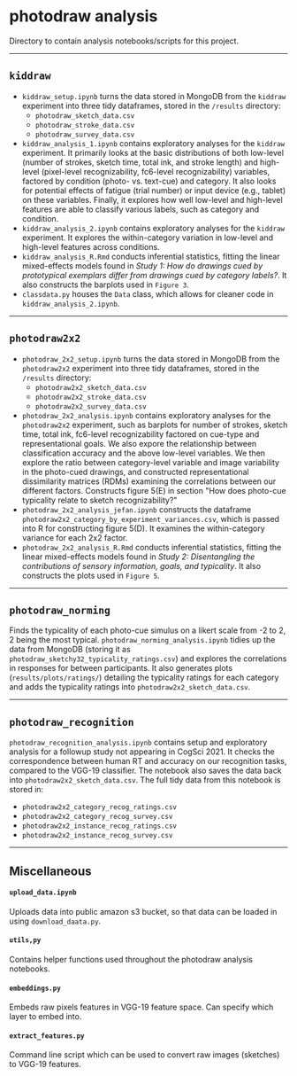 # photodraw analysis

Directory to contain analysis notebooks/scripts for this project.

_______________________________________________________________

## `kiddraw`

- `kiddraw_setup.ipynb` turns the data stored in MongoDB from the `kiddraw` experiment into three tidy dataframes, stored in the `/results` directory: 
  - `photodraw_sketch_data.csv`
  - `photodraw_stroke_data.csv`
  - `photodraw_survey_data.csv`
- `kiddraw_analysis_1.ipynb` contains exploratory analyses for the `kiddraw` experiment. It primarily looks at the basic distributions of both low-level (number of strokes, sketch time, total ink, and stroke length) and high-level (pixel-level recognizability, fc6-level recognizability) variables, factored by condition (photo- vs. text-cue) and category. It also looks for potential effects of fatigue (trial number) or input device (e.g., tablet) on these variables. Finally, it explores how well low-level and high-level features are able to classify various labels, such as category and condition.  
- `kiddraw_analysis_2.ipynb` contains exploratory analyses for the `kiddraw` experiment. It explores the within-category variation in low-level and high-level features across conditions. 
- `kiddraw_analysis_R.Rmd` conducts inferential statistics, fitting the linear mixed-effects models found in _Study 1: How do drawings cued by prototypical exemplars differ from drawings cued by category labels?_. It also constructs the barplots used in `Figure 3`.
- `classdata.py` houses the `Data` class, which allows for cleaner code in `kiddraw_analysis_2.ipynb`.

_______________________________________________________________

## `photodraw2x2`

- `photodraw_2x2_setup.ipynb` turns the data stored in MongoDB from the `photodraw2x2` experiment into three tidy dataframes, stored in the `/results` directory: 
  - `photodraw2x2_sketch_data.csv`
  - `photodraw2x2_stroke_data.csv`
  - `photodraw2x2_survey_data.csv`
- `photodraw_2x2_analysis.ipynb` contains exploratory analyses for the `photodraw2x2` experiment, such as barplots for number of strokes, sketch time, total ink, fc6-level recognizability factored on cue-type and representational goals. We also expore the relationship between classification accuracy and the above low-level variables. We then explore the ratio between category-level variable and image variability in the photo-cued drawings, and constructed representational dissimilarity matrices (RDMs) examining the correlations between our different factors. Constructs figure 5(E) in section "How does photo-cue typicality relate to sketch recognizability?"
- `photodraw_2x2_analysis_jefan.ipynb` constructs the dataframe `photodraw2x2_category_by_experiment_variances.csv`, which is passed into R for constructing figure 5(D). It examines the within-category variance for each 2x2 factor. 
- `photodraw_2x2_analysis_R.Rmd` conducts inferential statistics, fitting the linear mixed-effects models found in _Study 2: Disentangling the contributions of
sensory information, goals, and typicality_. It also constructs the plots used in `Figure 5`.

_______________________________________________________________

## `photodraw_norming`

Finds the typicality of each photo-cue simulus on a likert scale from -2 to 2, 2 being the most typical. `photodraw_norming_analysis.ipynb` tidies up the data from MongoDB (storing it as `photodraw_sketchy32_typicality_ratings.csv`) and explores the correlations in responses for between participants. It also generates plots (`results/plots/ratings/`) detailing the typicality ratings for each category and adds the typicality ratings into `photodraw2x2_sketch_data.csv`.

_______________________________________________________________

## `photodraw_recognition`

`photodraw_recognition_analysis.ipynb` contains setup and exploratory analysis for a followup study not appearing in CogSci 2021. It checks the correspondence between human RT and accuracy on our recognition tasks, compared to the VGG-19 classifier. The notebook also saves the data back into `photodraw2x2_sketch_data.csv`. The full tidy data from this notebook is stored in:
- `photodraw2x2_category_recog_ratings.csv`
- `photodraw2x2_category_recog_survey.csv`
- `photodraw2x2_instance_recog_ratings.csv`
- `photodraw2x2_instance_recog_survey.csv`

_______________________________________________________________



## Miscellaneous

#### `upload_data.ipynb`

Uploads data into public amazon s3 bucket, so that data can be loaded in using `download_daata.py`.

#### `utils,py`

Contains helper functions used throughout the photodraw analysis notebooks. 

#### `embeddings.py` 

Embeds raw pixels features in VGG-19 feature space. Can specify which layer to embed into.

#### `extract_features.py`

Command line script which can be used to convert raw images (sketches) to VGG-19 features.
